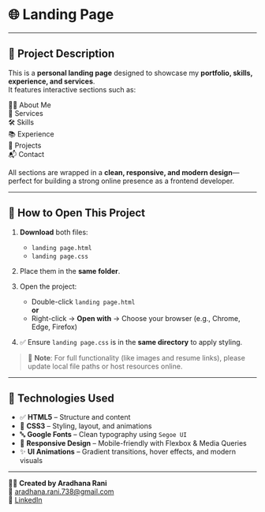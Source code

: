 # 🌐 Landing Page

---

## 📄 Project Description

This is a **personal landing page** designed to showcase my **portfolio, skills, experience, and services**.  
It features interactive sections such as:

🧑‍💼 About Me  
💼 Services  
🛠 Skills  
📚 Experience  
🎨 Projects  
📬 Contact

All sections are wrapped in a **clean, responsive, and modern design**—perfect for building a strong online presence as a frontend developer.

---

## 🚀 How to Open This Project

1. **Download** both files:
   - `landing page.html`
   - `landing page.css`

2. Place them in the **same folder**.

3. Open the project:
   - Double-click `landing page.html`  
   **or**
   - Right-click → **Open with** → Choose your browser (e.g., Chrome, Edge, Firefox)

4. ✅ Ensure `landing page.css` is in the **same directory** to apply styling.

> 📌 **Note**: For full functionality (like images and resume links), please update local file paths or host resources online.

---

## 🧰 Technologies Used

- ✅ **HTML5** – Structure and content  
- 🎨 **CSS3** – Styling, layout, and animations  
- 🔤 **Google Fonts** – Clean typography using `Segoe UI`  
- 📱 **Responsive Design** – Mobile-friendly with Flexbox & Media Queries  
- ✨ **UI Animations** – Gradient transitions, hover effects, and modern visuals

---

👩‍💻 **Created by Aradhana Rani**  
📧 [aradhana.rani.738@gmail.com](mailto:aradhana.rani.738@gmail.com)  
🔗 [LinkedIn](https://www.linkedin.com/in/aradhana-rani-174416295/)

